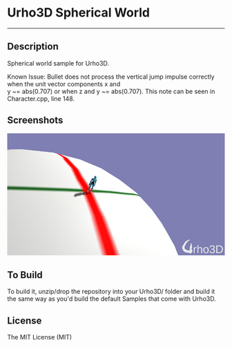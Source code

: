 # Urho3D Spherical World
-----------------------------------------------------------------------------------

Description
-----------------------------------------------------------------------------------
Spherical world sample for Urho3D.

Known Issue: Bullet does not process the vertical jump impulse correctly when the unit vector components x and   
y ~= abs(0.707) or when z and y ~= abs(0.707). This note can be seen in Character.cpp, line 148.


Screenshots
-----------------------------------------------------------------------------------
![alt tag](https://github.com/Lumak/Urho3D-Spherical-World/blob/master/screenshot/sphericalworld.jpg)


To Build
-----------------------------------------------------------------------------------
To build it, unzip/drop the repository into your Urho3D/ folder and build it the same way as you'd build the default Samples that come with Urho3D.

License
-----------------------------------------------------------------------------------
The MIT License (MIT)










